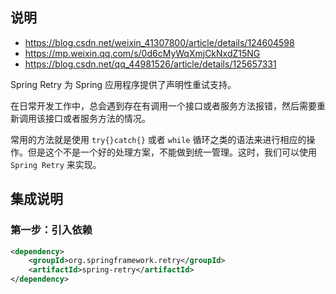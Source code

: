 ## 说明

- https://blog.csdn.net/weixin_41307800/article/details/124604598
- https://mp.weixin.qq.com/s/0d6cMyWqXmjCkNxdZ15NG
- https://blog.csdn.net/qq_44981526/article/details/125657331


Spring Retry 为 Spring 应用程序提供了声明性重试支持。

在日常开发工作中，总会遇到存在有调用一个接口或者服务方法报错，然后需要重新调用该接口或者服务方法的情况。

常用的方法就是使用 `try{}catch{}` 或者 `while` 循环之类的语法来进行相应的操作。但是这个不是一个好的处理方案，不能做到统一管理。这时，我们可以使用 `Spring Retry` 来实现。

## 集成说明

### 第一步：引入依赖

```xml
<dependency>
    <groupId>org.springframework.retry</groupId>
    <artifactId>spring-retry</artifactId>
</dependency>
```